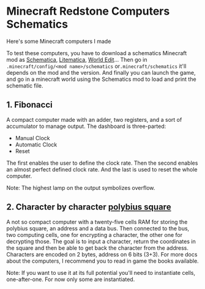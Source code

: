 # Minecraft Redstone Computers Schematics
Here's some Minecraft computers I made

To test these computers, you have to download a schematics Minecraft mod as [Schematica](https://www.curseforge.com/minecraft/mc-mods/schematica), [Litematica](https://www.curseforge.com/minecraft/mc-mods/litematica), [World Edit](https://www.curseforge.com/minecraft/mc-mods/worldedit/)...
Then go in `.minecraft/config/<mod name>/schematics` or`.minecraft/schematics` it'll depends on the mod and the version.
And finally you can launch the game, and go in a minecraft world using the Schematics mod to load and print the schematic file.

## 1. Fibonacci
A compact computer made with an adder, two registers, and a sort of accumulator to manage output. The dashboard is three-parted:
- Manual Clock
- Automatic Clock
- Reset

The first enables the user to define the clock rate. Then the second enables an almost perfect defined clock rate. And the last is used to reset the whole computer.

Note: The highest lamp on the output symbolizes overflow.

## 2. Character by character [polybius square](https://en.wikipedia.org/wiki/Polybius_square)
A not so compact computer with a twenty-five cells RAM for storing the polybius square, an address and a data bus. Then connected to the bus, two computing cells, one for encrypting a character, the other one for decrypting those. The goal is to input a character, return the coordinates in the square and then be able to get back the character from the address.
Characters are encoded on 2 bytes, address on 6 bits (3+3). For more docs about the computers, I recommend you to read in game the books available.

Note: If you want to use it at its full potential you'll need to instantiate cells, one-after-one. For now only some are instantiated.

